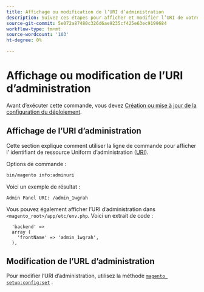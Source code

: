 ```yaml
---
title: Affichage ou modification de l’URI d’administration
description: Suivez ces étapes pour afficher et modifier l’URI de votre application d’administration Adobe Commerce ou Magento Open Source.
source-git-commit: 5e072a87480c326d6ae9235cf425e63ec9199684
workflow-type: tm+mt
source-wordcount: '103'
ht-degree: 0%

---
```



# Affichage ou modification de l’URI d’administration

Avant d’exécuter cette commande, vous devez [Création ou mise à jour de la configuration du déploiement](deployment.md).

## Affichage de l’URI d’administration

Cette section explique comment utiliser la ligne de commande pour afficher l’ identifiant de ressource Uniform d’administration ([URI](https://www.w3.org/Protocols/rfc2616/rfc2616-sec3.html#sec3.2)).

Options de commande :

```bash
bin/magento info:adminuri
```

Voici un exemple de résultat :

```terminal
Admin Panel URI: /admin_1wgrah
```

Vous pouvez également afficher l’URI d’administration dans `<magento_root>/app/etc/env.php`. Voici un extrait de code :

```php?start_inline=1
  'backend' =>
  array (
    'frontName' => 'admin_1wgrah',
  ),
```

## Modification de l’URL d’administration

Pour modifier l’URI d’administration, utilisez la méthode [`magento setup:config:set`](deployment.md) .

